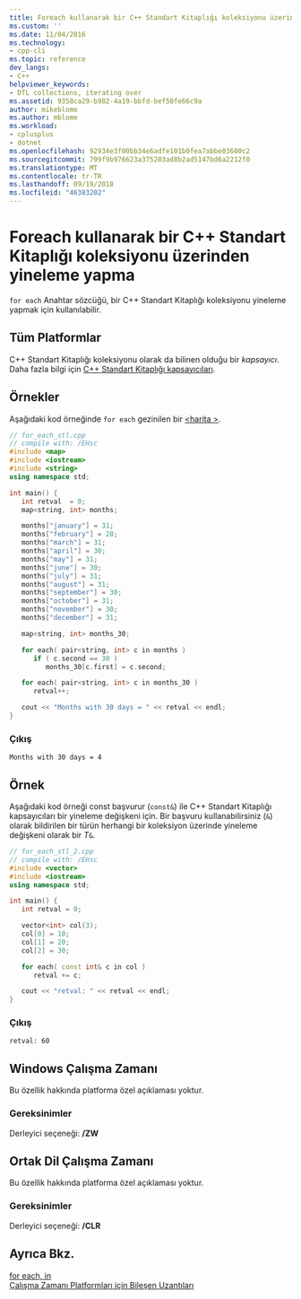 ```yaml
---
title: Foreach kullanarak bir C++ Standart Kitaplığı koleksiyonu üzerinden yineleme yapma | Microsoft Docs
ms.custom: ''
ms.date: 11/04/2016
ms.technology:
- cpp-cli
ms.topic: reference
dev_langs:
- C++
helpviewer_keywords:
- DTL collections, iterating over
ms.assetid: 9358ca29-b982-4a19-bbfd-bef50fe66c9a
author: mikeblome
ms.author: mblome
ms.workload:
- cplusplus
- dotnet
ms.openlocfilehash: 92934e3f00bb34e6adfe101b0fea7abbe03600c2
ms.sourcegitcommit: 799f9b976623a375203ad8b2ad5147bd6a2212f0
ms.translationtype: MT
ms.contentlocale: tr-TR
ms.lasthandoff: 09/19/2018
ms.locfileid: "46383202"
---
```

# <a name="iterating-over-c-standard-library-collection-by-using-for-each"></a>Foreach kullanarak bir C++ Standart Kitaplığı koleksiyonu üzerinden yineleme yapma

`for each` Anahtar sözcüğü, bir C++ Standart Kitaplığı koleksiyonu yineleme yapmak için kullanılabilir.

## <a name="all-platforms"></a>Tüm Platformlar

C++ Standart Kitaplığı koleksiyonu olarak da bilinen olduğu bir *kapsayıcı*. Daha fazla bilgi için [C++ Standart Kitaplığı kapsayıcıları](../standard-library/stl-containers.md).

## <a name="examples"></a>Örnekler

Aşağıdaki kod örneğinde `for each` gezinilen bir [ \<harita >](../standard-library/map.md).

```cpp
// for_each_stl.cpp
// compile with: /EHsc
#include <map>
#include <iostream>
#include <string>
using namespace std;

int main() {
   int retval  = 0;
   map<string, int> months;

   months["january"] = 31;
   months["february"] = 28;
   months["march"] = 31;
   months["april"] = 30;
   months["may"] = 31;
   months["june"] = 30;
   months["july"] = 31;
   months["august"] = 31;
   months["september"] = 30;
   months["october"] = 31;
   months["november"] = 30;
   months["december"] = 31;

   map<string, int> months_30;

   for each( pair<string, int> c in months )
      if ( c.second == 30 )
         months_30[c.first] = c.second;

   for each( pair<string, int> c in months_30 )
      retval++;

   cout << "Months with 30 days = " << retval << endl;
}
```

### <a name="output"></a>Çıkış

```Output
Months with 30 days = 4
```

## <a name="example"></a>Örnek

Aşağıdaki kod örneği const başvurur (`const&`) ile C++ Standart Kitaplığı kapsayıcıları bir yineleme değişkeni için. Bir başvuru kullanabilirsiniz (`&`) olarak bildirilen bir türün herhangi bir koleksiyon üzerinde yineleme değişkeni olarak bir *T*`&`.

```cpp
// for_each_stl_2.cpp
// compile with: /EHsc
#include <vector>
#include <iostream>
using namespace std;

int main() {
   int retval = 0;

   vector<int> col(3);
   col[0] = 10;
   col[1] = 20;
   col[2] = 30;

   for each( const int& c in col )
      retval += c;

   cout << "retval: " << retval << endl;
}
```

### <a name="output"></a>Çıkış

```Output
retval: 60
```

## <a name="windows-runtime"></a>Windows Çalışma Zamanı

Bu özellik hakkında platforma özel açıklaması yoktur.

### <a name="requirements"></a>Gereksinimler

Derleyici seçeneği: **/ZW**

## <a name="common-language-runtime"></a>Ortak Dil Çalışma Zamanı

Bu özellik hakkında platforma özel açıklaması yoktur.

### <a name="requirements"></a>Gereksinimler

Derleyici seçeneği:   **/CLR**

## <a name="see-also"></a>Ayrıca Bkz.

[for each, in](../dotnet/for-each-in.md)<br/>
[Çalışma Zamanı Platformları için Bileşen Uzantıları](../windows/component-extensions-for-runtime-platforms.md)
